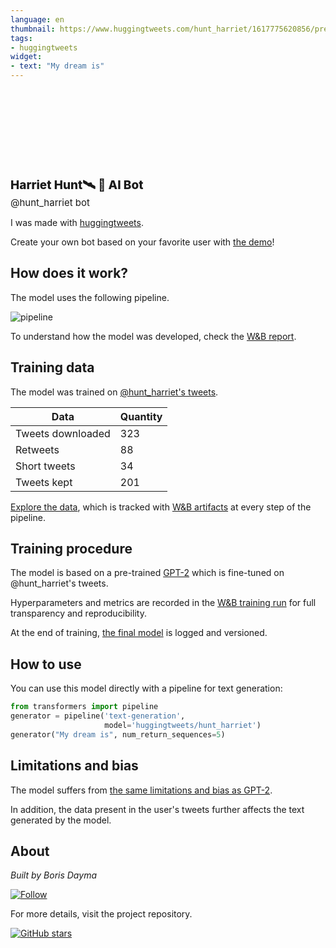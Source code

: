 ```yaml
---
language: en
thumbnail: https://www.huggingtweets.com/hunt_harriet/1617775620856/predictions.png
tags:
- huggingtweets
widget:
- text: "My dream is"
---
```


<div>
<div style="width: 132px; height:132px; border-radius: 50%; background-size: cover; background-image: url('https://pbs.twimg.com/profile_images/1187512590882234368/l8HygRq2_400x400.jpg')">
</div>
<div style="margin-top: 8px; font-size: 19px; font-weight: 800">Harriet Hunt🛰 🤖 AI Bot </div>
<div style="font-size: 15px">@hunt_harriet bot</div>
</div>

I was made with [huggingtweets](https://github.com/borisdayma/huggingtweets).

Create your own bot based on your favorite user with [the demo](https://colab.research.google.com/github/borisdayma/huggingtweets/blob/master/huggingtweets-demo.ipynb)!

## How does it work?

The model uses the following pipeline.

![pipeline](https://github.com/borisdayma/huggingtweets/blob/master/img/pipeline.png?raw=true)

To understand how the model was developed, check the [W&B report](https://wandb.ai/wandb/huggingtweets/reports/HuggingTweets-Train-a-Model-to-Generate-Tweets--VmlldzoxMTY5MjI).

## Training data

The model was trained on [@hunt_harriet's tweets](https://twitter.com/hunt_harriet).

| Data | Quantity |
| --- | --- |
| Tweets downloaded | 323 |
| Retweets | 88 |
| Short tweets | 34 |
| Tweets kept | 201 |

[Explore the data](https://wandb.ai/wandb/huggingtweets/runs/3uci64x8/artifacts), which is tracked with [W&B artifacts](https://docs.wandb.com/artifacts) at every step of the pipeline.

## Training procedure

The model is based on a pre-trained [GPT-2](https://huggingface.co/gpt2) which is fine-tuned on @hunt_harriet's tweets.

Hyperparameters and metrics are recorded in the [W&B training run](https://wandb.ai/wandb/huggingtweets/runs/8nvimjk4) for full transparency and reproducibility.

At the end of training, [the final model](https://wandb.ai/wandb/huggingtweets/runs/8nvimjk4/artifacts) is logged and versioned.

## How to use

You can use this model directly with a pipeline for text generation:

```python
from transformers import pipeline
generator = pipeline('text-generation',
                     model='huggingtweets/hunt_harriet')
generator("My dream is", num_return_sequences=5)
```

## Limitations and bias

The model suffers from [the same limitations and bias as GPT-2](https://huggingface.co/gpt2#limitations-and-bias).

In addition, the data present in the user's tweets further affects the text generated by the model.

## About

*Built by Boris Dayma*

[![Follow](https://img.shields.io/twitter/follow/borisdayma?style=social)](https://twitter.com/intent/follow?screen_name=borisdayma)

For more details, visit the project repository.

[![GitHub stars](https://img.shields.io/github/stars/borisdayma/huggingtweets?style=social)](https://github.com/borisdayma/huggingtweets)
